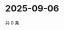 # 2025-09-06

共 0 条

<!-- BEGIN ZHIHUVIDEO -->
<!-- 最后更新时间 Sat Sep 06 2025 20:18:09 GMT+0800 (China Standard Time) -->

<!-- END ZHIHUVIDEO -->
